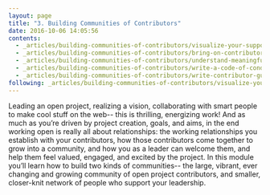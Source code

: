 ```yaml
---
layout: page
title: "3. Building Communities of Contributors"
date: 2016-10-06 14:05:56
contents:
  - _articles/building-communities-of-contributors/visualize-your-support-network.md
  - _articles/building-communities-of-contributors/bring-on-contributors-using-personas-and-pathways.md
  - _articles/building-communities-of-contributors/understand-meaningful-participation-and-distributed-leadership.md
  - _articles/building-communities-of-contributors/write-a-code-of-conduct.md
  - _articles/building-communities-of-contributors/write-contributor-guidelines.md
following: _articles/building-communities-of-contributors/visualize-your-support-network.md
---
```


Leading an open project, realizing a vision, collaborating with smart people to make cool stuff on the web-- this is thrilling, energizing work! And as much as you’re driven by project creation, goals, and aims, in the end working open is really all about relationships: the working relationships you establish with your contributors, how those contributors come together to grow into a community, and how you as a leader can welcome them, and help them feel valued, engaged, and excited by the project. In this module you’ll learn how to build two kinds of communities-- the large, vibrant, ever changing and growing community of open project contributors, and smaller, closer-knit network of people who support your leadership.
